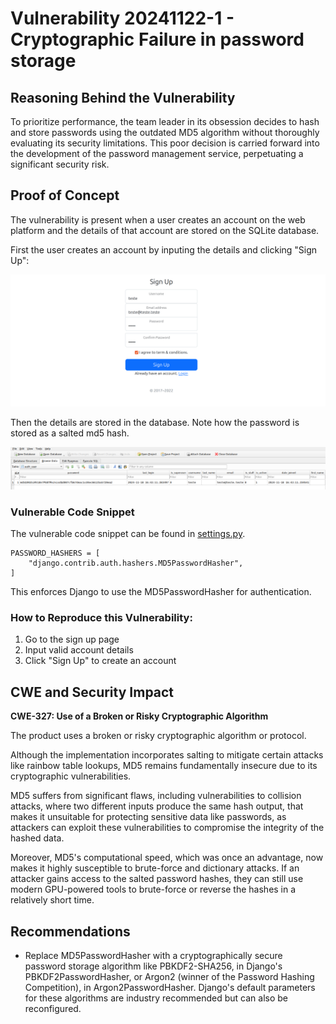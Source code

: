 # Vulnerability 20241122-1 - Cryptographic Failure in password storage

## Reasoning Behind the Vulnerability

To prioritize performance, the team leader in its obsession decides to hash and store passwords using the outdated MD5 algorithm without thoroughly evaluating its security limitations. This poor decision is carried forward into the development of the password management service, perpetuating a significant security risk.

## Proof of Concept
The vulnerability is present when a user creates an account on the web platform and the details of that account are stored on the SQLite database.

First the user creates an account by inputing the details and clicking "Sign Up":

![img1](md5_signup.png)

Then the details are stored in the database. Note how the password is stored as a salted md5 hash.

![img2](md5_database.png)


### Vulnerable Code Snippet

The vulnerable code snippet can be found in [settings.py](/app/project/settings.py).
```
PASSWORD_HASHERS = [
    "django.contrib.auth.hashers.MD5PasswordHasher",
]
```

This enforces Django to use the MD5PasswordHasher for authentication.

### How to Reproduce this Vulnerability:
1. Go to the sign up page
2. Input valid account details
3. Click "Sign Up" to create an account

## CWE and Security Impact
**CWE-327: Use of a Broken or Risky Cryptographic Algorithm**

The product uses a broken or risky cryptographic algorithm or protocol.

Although the implementation incorporates salting to mitigate certain attacks like rainbow table lookups, MD5 remains fundamentally insecure due to its cryptographic vulnerabilities.

MD5 suffers from significant flaws, including vulnerabilities to collision attacks, where two different inputs produce the same hash output, that makes it unsuitable for protecting sensitive data like passwords, as attackers can exploit these vulnerabilities to compromise the integrity of the hashed data.

Moreover, MD5's computational speed, which was once an advantage, now makes it highly susceptible to brute-force and dictionary attacks. If an attacker gains access to the salted password hashes, they can still use modern GPU-powered tools to brute-force or reverse the hashes in a relatively short time.

## Recommendations
- Replace MD5PasswordHasher with a cryptographically secure password storage algorithm like PBKDF2-SHA256, in Django's PBKDF2PasswordHasher, or Argon2 (winner of the Password Hashing Competition), in Argon2PasswordHasher. Django's default parameters for these algorithms are industry recommended but can also be reconfigured.